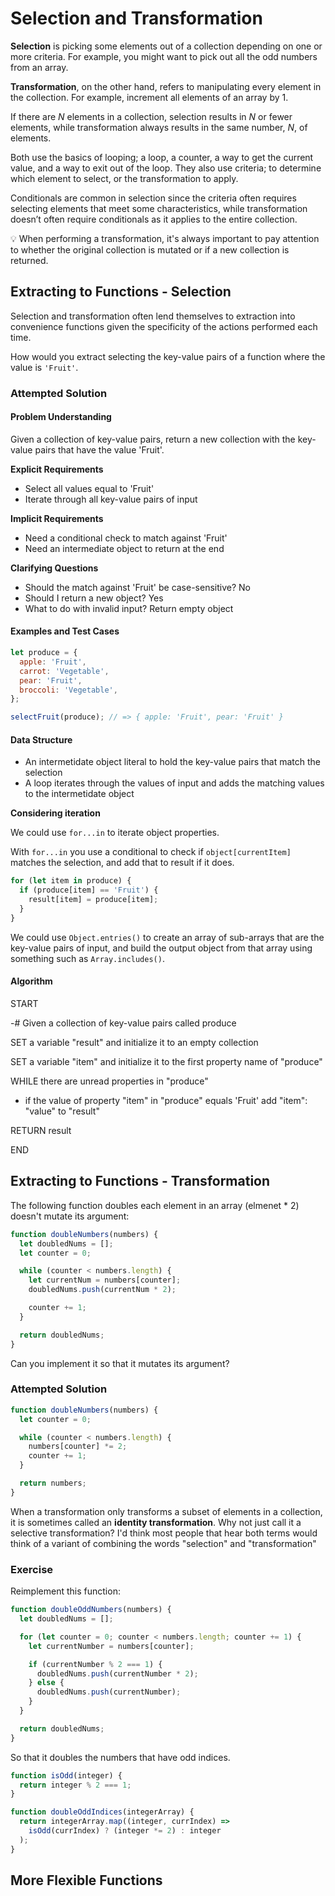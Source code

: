 # Selection and Transformation

**Selection** is picking some elements out of a collection depending on one or more criteria. For example, you might want to pick out all the odd numbers from an array.

**Transformation**, on the other hand, refers to manipulating every element in the collection. For example, increment all elements of an array by 1.

If there are *N* elements in a collection, selection results in *N* or fewer elements, while transformation always results in the same number, *N*, of elements.

Both use the basics of looping; a loop, a counter, a way to get the current value, and a way to exit out of the loop. They also use criteria; to determine which element to select, or the transformation to apply.

Conditionals are common in selection since the criteria often requires selecting elements that meet some characteristics, while transformation doesn’t often require conditionals as it applies to the entire collection.

<aside>
💡 When performing a transformation, it's always important to pay attention to whether the original collection is mutated or if a new collection is returned.
</aside>

## Extracting to Functions - Selection

Selection and transformation often lend themselves to extraction into convenience functions given the specificity of the actions performed each time.

How would you extract selecting the key-value pairs of a function where the value is `'Fruit'`.

### Attempted Solution

#### Problem Understanding

Given a collection of key-value pairs, return a new collection with the key-value pairs that have the value 'Fruit'.

**Explicit Requirements**

- Select all values equal to 'Fruit'
- Iterate through all key-value pairs of input

**Implicit Requirements**

- Need a conditional check to match against 'Fruit'
- Need an intermediate object to return at the end

**Clarifying Questions**

- Should the match against 'Fruit' be case-sensitive? No
- Should I return a new object? Yes
- What to do with invalid input? Return empty object

#### Examples and Test Cases

```js
let produce = {
  apple: 'Fruit',
  carrot: 'Vegetable',
  pear: 'Fruit',
  broccoli: 'Vegetable',
};

selectFruit(produce); // => { apple: 'Fruit', pear: 'Fruit' }
```

#### Data Structure

- An intermetidate object literal to hold the key-value pairs that match the selection
- A loop iterates through the values of input and adds the matching values to the intermetidate object

**Considering iteration**

We could use `for...in` to iterate object properties.

With `for...in` you use a conditional to check if `object[currentItem]` matches the selection, and add that to result if it does.

```js
for (let item in produce) {
  if (produce[item] == 'Fruit') {
    result[item] = produce[item];
  }
}
```

We could use `Object.entries()` to create an array of sub-arrays that are the key-value pairs of input, and build the output object from that array using something such as `Array.includes()`.

#### Algorithm

START

-# Given a collection of key-value pairs called produce

SET a variable "result" and initialize it to an empty collection

SET a variable "item" and initialize it to the first property name of "produce"

WHILE there are unread properties in "produce"

- if the value of property "item" in "produce" equals 'Fruit' add "item": "value" to "result"

RETURN result

END

## Extracting to Functions - Transformation

The following function doubles each element in an array (elmenet \* 2) doesn't mutate its argument:

```js
function doubleNumbers(numbers) {
  let doubledNums = [];
  let counter = 0;

  while (counter < numbers.length) {
    let currentNum = numbers[counter];
    doubledNums.push(currentNum * 2);

    counter += 1;
  }

  return doubledNums;
}
```

Can you implement it so that it mutates its argument?

### Attempted Solution

```js
function doubleNumbers(numbers) {
  let counter = 0;

  while (counter < numbers.length) {
    numbers[counter] *= 2;
    counter += 1;
  }

  return numbers;
}
```

When a transformation only transforms a subset of elements in a collection, it is sometimes called an **identity transformation**. Why not just call it a selective transformation? I'd think most people that hear both terms would think of a variant of combining the words "selection" and "transformation"

### Exercise

Reimplement this function:

```js
function doubleOddNumbers(numbers) {
  let doubledNums = [];

  for (let counter = 0; counter < numbers.length; counter += 1) {
    let currentNumber = numbers[counter];

    if (currentNumber % 2 === 1) {
      doubledNums.push(currentNumber * 2);
    } else {
      doubledNums.push(currentNumber);
    }
  }

  return doubledNums;
}
```

So that it doubles the numbers that have odd indices.

```js
function isOdd(integer) {
  return integer % 2 === 1;
}

function doubleOddIndices(integerArray) {
  return integerArray.map((integer, currIndex) =>
    isOdd(currIndex) ? (integer *= 2) : integer
  );
}
```

## More Flexible Functions

